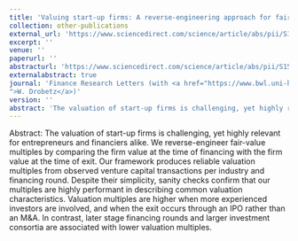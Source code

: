 ```yaml
---
title: 'Valuing start-up firms: A reverse-engineering approach for fair-value multiples from venture capital transactions'
collection: other-publications
external_url: 'https://www.sciencedirect.com/science/article/abs/pii/S1544612321000891'
excerpt: ''
venue: ''
paperurl: ''
abstracturl: 'https://www.sciencedirect.com/science/article/abs/pii/S1544612321000891'
externalabstract: true
journal: 'Finance Research Letters (with <a href="https://www.bwl.uni-hamburg.de/finance/team/barg.html">J. A. Barg</a> and <a href="https://www.bwl.uni-hamburg.de/finance/team/drobetz.html
">W. Drobetz</a>)'
version: ''
abstract: 'The valuation of start-up firms is challenging, yet highly relevant for entrepreneurs and financiers alike. We reverse-engineer fair-value multiples by comparing the firm value at the time of financing with the firm value at the time of exit. Our framework produces reliable valuation multiples from observed venture capital transactions per industry and financing round. Despite their simplicity, sanity checks confirm that our multiples are highly performant in describing common valuation characteristics. Valuation multiples are higher when more experienced investors are involved, and when the exit occurs through an IPO rather than an M&A. In contrast, later stage financing rounds and larger investment consortia are associated with lower valuation multiples.'
---
```


Abstract: The valuation of start-up firms is challenging, yet highly relevant for entrepreneurs and financiers alike. We reverse-engineer fair-value multiples by comparing the firm value at the time of financing with the firm value at the time of exit. Our framework produces reliable valuation multiples from observed venture capital transactions per industry and financing round. Despite their simplicity, sanity checks confirm that our multiples are highly performant in describing common valuation characteristics. Valuation multiples are higher when more experienced investors are involved, and when the exit occurs through an IPO rather than an M&A. In contrast, later stage financing rounds and larger investment consortia are associated with lower valuation multiples.
